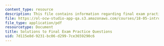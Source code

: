 ```yaml
---
content_type: resource
description: This file contains information regarding final exam practice questions.
file: https://ol-ocw-studio-app-qa.s3.amazonaws.com/courses/18-05-introduction-to-probability-and-statistics-spring-2014/7d115e8d9231bc06d2997ce3659290c6_MIT18_05S14_PraFnl_Exm_Sol.pdf
file_type: application/pdf
resourcetype: Document
title: Solutions to Final Exam Practice Questions
uid: 7d115e8d-9231-bc06-d299-7ce3659290c6
---
```

